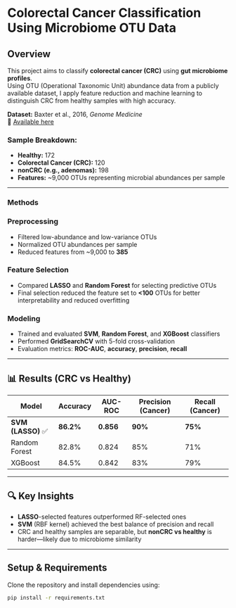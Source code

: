 # Colorectal Cancer Classification Using Microbiome OTU Data

##  Overview  
This project aims to classify **colorectal cancer (CRC)** using **gut microbiome profiles**.  
Using OTU (Operational Taxonomic Unit) abundance data from a publicly available dataset, I apply feature reduction and machine learning to distinguish CRC from healthy samples with high accuracy.

**Dataset:** Baxter et al., 2016, *Genome Medicine*  
🔗 [Available here](https://genomemedicine.biomedcentral.com/articles/10.1186/s13073-016-0290-3)


### Sample Breakdown:
- **Healthy:** 172  
- **Colorectal Cancer (CRC):** 120  
- **nonCRC (e.g., adenomas):** 198  
- **Features:** ~9,000 OTUs representing microbial abundances per sample

---

###  Methods

### **Preprocessing**
- Filtered low-abundance and low-variance OTUs  
- Normalized OTU abundances per sample  
- Reduced features from ~9,000 to **385**

### **Feature Selection**
- Compared **LASSO** and **Random Forest** for selecting predictive OTUs
-  Final selection reduced the feature set to **<100** OTUs for better interpretability and reduced overfitting

### **Modeling**
- Trained and evaluated **SVM**, **Random Forest**, and **XGBoost** classifiers  
- Performed **GridSearchCV** with 5-fold cross-validation  
- Evaluation metrics: **ROC-AUC**, **accuracy**, **precision**, **recall**

---

## 📊 Results (CRC vs Healthy)

| Model               | Accuracy | AUC-ROC | Precision (Cancer) | Recall (Cancer) |
|--------------------|----------|---------|---------------------|------------------|
| **SVM (LASSO)** ✅ | **86.2%** | **0.856** | **90%**             | **75%**          |
| Random Forest       | 82.8%    | 0.824   | 85%                 | 71%              |
| XGBoost             | 84.5%    | 0.842   | 83%                 | 79%              |

---

## 🔍 Key Insights  
- **LASSO**-selected features outperformed RF-selected ones  
- **SVM** (RBF kernel) achieved the best balance of precision and recall  
- CRC and healthy samples are separable, but **nonCRC vs healthy** is harder—likely due to microbiome similarity  

---

##  Setup & Requirements

Clone the repository and install dependencies using:

```bash
pip install -r requirements.txt
